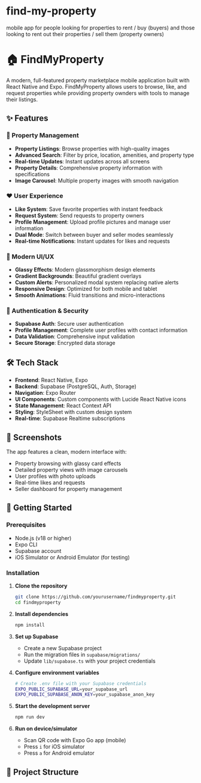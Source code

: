 # find-my-property
mobile app for people looking for properties to rent / buy (buyers) and those looking to rent out their properties / sell them (property owners)

# 🏠 FindMyProperty

A modern, full-featured property marketplace mobile application built with React Native and Expo. FindMyProperty allows users to browse, like, and request properties while providing property ownders with tools to manage their listings.

## ✨ Features

### 🏡 Property Management
- **Property Listings**: Browse properties with high-quality images
- **Advanced Search**: Filter by price, location, amenities, and property type
- **Real-time Updates**: Instant updates across all screens
- **Property Details**: Comprehensive property information with specifications
- **Image Carousel**: Multiple property images with smooth navigation

### ❤️ User Experience
- **Like System**: Save favorite properties with instant feedback
- **Request System**: Send requests to property owners
- **Profile Management**: Upload profile pictures and manage user information
- **Dual Mode**: Switch between buyer and seller modes seamlessly
- **Real-time Notifications**: Instant updates for likes and requests

### 🎨 Modern UI/UX
- **Glassy Effects**: Modern glassmorphism design elements
- **Gradient Backgrounds**: Beautiful gradient overlays
- **Custom Alerts**: Personalized modal system replacing native alerts
- **Responsive Design**: Optimized for both mobile and tablet
- **Smooth Animations**: Fluid transitions and micro-interactions

### 🔐 Authentication & Security
- **Supabase Auth**: Secure user authentication
- **Profile Management**: Complete user profiles with contact information
- **Data Validation**: Comprehensive input validation
- **Secure Storage**: Encrypted data storage

## 🛠️ Tech Stack

- **Frontend**: React Native, Expo
- **Backend**: Supabase (PostgreSQL, Auth, Storage)
- **Navigation**: Expo Router
- **UI Components**: Custom components with Lucide React Native icons
- **State Management**: React Context API
- **Styling**: StyleSheet with custom design system
- **Real-time**: Supabase Realtime subscriptions

## 📱 Screenshots

The app features a clean, modern interface with:
- Property browsing with glassy card effects
- Detailed property views with image carousels
- User profiles with photo uploads
- Real-time likes and requests
- Seller dashboard for property management

## 🚀 Getting Started

### Prerequisites
- Node.js (v18 or higher)
- Expo CLI
- Supabase account
- iOS Simulator or Android Emulator (for testing)

### Installation

1. **Clone the repository**
   ```bash
   git clone https://github.com/yourusername/findmyproperty.git
   cd findmyproperty
   ```

2. **Install dependencies**
   ```bash
   npm install
   ```

3. **Set up Supabase**
   - Create a new Supabase project
   - Run the migration files in `supabase/migrations/`
   - Update `lib/supabase.ts` with your project credentials

4. **Configure environment variables**
   ```bash
   # Create .env file with your Supabase credentials
   EXPO_PUBLIC_SUPABASE_URL=your_supabase_url
   EXPO_PUBLIC_SUPABASE_ANON_KEY=your_supabase_anon_key
   ```

5. **Start the development server**
   ```bash
   npm run dev
   ```

6. **Run on device/simulator**
   - Scan QR code with Expo Go app (mobile)
   - Press `i` for iOS simulator
   - Press `a` for Android emulator

## 📁 Project Structure
